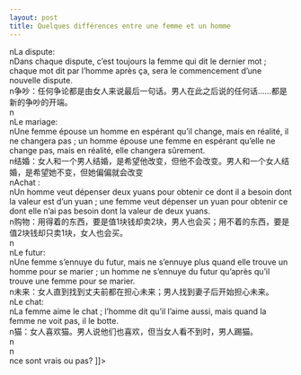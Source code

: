 ```yaml
---
layout: post
title: Quelques différences entre une femme et un homme
---
```


<p>nLa dispute: <br />nDans chaque dispute, c’est toujours la femme qui dit le dernier mot ; chaque mot dit par l’homme après ça, sera le commencement d’une nouvelle dispute.<br />n争吵：任何争论都是由女人来说最后一句话。男人在此之后说的任何话……都是新的争吵的开端。<br />n<br />nLe mariage: <br />nUne femme épouse un homme en espérant qu’il change, mais en réalité, il ne changera pas ; un homme épouse une femme en espérant qu’elle ne change pas, mais en réalité, elle changera sûrement.<br />n结婚：女人和一个男人结婚，是希望他改变，但他不会改变。男人和一个女人结婚，是希望她不变，但她偏偏就会改变<br />nAchat :<br />nUn homme veut dépenser deux yuans pour obtenir ce dont il a besoin dont la valeur est d’un yuan ; une femme veut dépenser un yuan pour obtenir ce dont elle n’ai pas besoin dont la valeur de deux yuans.<br />n购物：用得着的东西，要是值1块钱却卖2块，男人也会买；用不着的东西，要是值2块钱却只卖1块，女人也会买。<br />n<br />nLe futur: <br />nUne femme s’ennuye du futur, mais ne s’ennuye plus quand elle trouve un homme pour se marier ; un homme ne s’ennuye du futur qu’après qu’il trouve une femme pour se marier.<br />n未来：女人直到找到丈夫前都在担心未来；男人找到妻子后开始担心未来。<br />nLe chat:<br />nLa femme aime le chat ; l’homme dit qu’il l’aime aussi, mais quand la femme ne voit pas, il le botte.<br />n猫：女人喜欢猫。男人说他们也喜欢，但当女人看不到时，男人踢猫。<br />n<br />n<br />nce sont vrais ou pas? ]]&gt;
</p>

